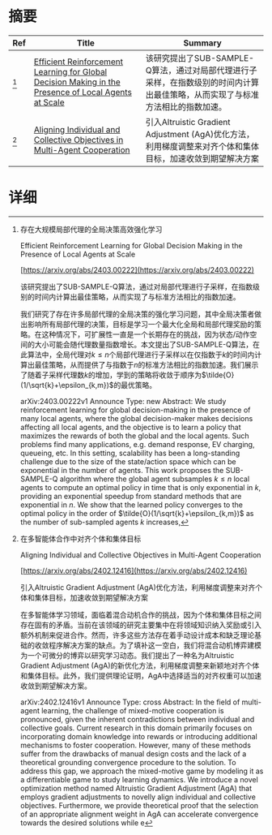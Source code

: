 # 摘要

| Ref | Title | Summary |
| --- | --- | --- |
| [^1] | [Efficient Reinforcement Learning for Global Decision Making in the Presence of Local Agents at Scale](https://arxiv.org/abs/2403.00222) | 该研究提出了SUB-SAMPLE-Q算法，通过对局部代理进行子采样，在指数级别的时间内计算出最佳策略，从而实现了与标准方法相比的指数加速。 |
| [^2] | [Aligning Individual and Collective Objectives in Multi-Agent Cooperation](https://arxiv.org/abs/2402.12416) | 引入Altruistic Gradient Adjustment (AgA)优化方法，利用梯度调整来对齐个体和集体目标，加速收敛到期望解决方案 |

# 详细

[^1]: 存在大规模局部代理的全局决策高效强化学习

    Efficient Reinforcement Learning for Global Decision Making in the Presence of Local Agents at Scale

    [https://arxiv.org/abs/2403.00222](https://arxiv.org/abs/2403.00222)

    该研究提出了SUB-SAMPLE-Q算法，通过对局部代理进行子采样，在指数级别的时间内计算出最佳策略，从而实现了与标准方法相比的指数加速。

    

    我们研究了存在许多局部代理的全局决策的强化学习问题，其中全局决策者做出影响所有局部代理的决策，目标是学习一个最大化全局和局部代理奖励的策略。在这种情况下，可扩展性一直是一个长期存在的挑战，因为状态/动作空间的大小可能会随代理数量指数增长。本文提出了SUB-SAMPLE-Q算法，在此算法中，全局代理对$k\leq n$个局部代理进行子采样以在仅指数于$k$的时间内计算出最佳策略，从而提供了与指数于$n$的标准方法相比的指数加速。我们展示了随着子采样代理数$k$的增加，学到的策略将收敛于顺序为$\tilde{O}(1/\sqrt{k}+\epsilon_{k,m})$的最优策略。

    arXiv:2403.00222v1 Announce Type: new  Abstract: We study reinforcement learning for global decision-making in the presence of many local agents, where the global decision-maker makes decisions affecting all local agents, and the objective is to learn a policy that maximizes the rewards of both the global and the local agents. Such problems find many applications, e.g. demand response, EV charging, queueing, etc. In this setting, scalability has been a long-standing challenge due to the size of the state/action space which can be exponential in the number of agents. This work proposes the SUB-SAMPLE-Q algorithm where the global agent subsamples $k\leq n$ local agents to compute an optimal policy in time that is only exponential in $k$, providing an exponential speedup from standard methods that are exponential in $n$. We show that the learned policy converges to the optimal policy in the order of $\tilde{O}(1/\sqrt{k}+\epsilon_{k,m})$ as the number of sub-sampled agents $k$ increases, 
    
[^2]: 在多智能体合作中对齐个体和集体目标

    Aligning Individual and Collective Objectives in Multi-Agent Cooperation

    [https://arxiv.org/abs/2402.12416](https://arxiv.org/abs/2402.12416)

    引入Altruistic Gradient Adjustment (AgA)优化方法，利用梯度调整来对齐个体和集体目标，加速收敛到期望解决方案

    

    在多智能体学习领域，面临着混合动机合作的挑战，因为个体和集体目标之间存在固有的矛盾。当前在该领域的研究主要集中在将领域知识纳入奖励或引入额外机制来促进合作。然而，许多这些方法存在着手动设计成本和缺乏理论基础的收敛程序解决方案的缺点。为了填补这一空白，我们将混合动机博弈建模为一个可微分的博弈以研究学习动态。我们提出了一种名为Altruistic Gradient Adjustment (AgA)的新优化方法，利用梯度调整来新颖地对齐个体和集体目标。此外，我们提供理论证明，AgA中选择适当的对齐权重可以加速收敛到期望解决方案。

    arXiv:2402.12416v1 Announce Type: cross  Abstract: In the field of multi-agent learning, the challenge of mixed-motive cooperation is pronounced, given the inherent contradictions between individual and collective goals. Current research in this domain primarily focuses on incorporating domain knowledge into rewards or introducing additional mechanisms to foster cooperation. However, many of these methods suffer from the drawbacks of manual design costs and the lack of a theoretical grounding convergence procedure to the solution. To address this gap, we approach the mixed-motive game by modeling it as a differentiable game to study learning dynamics. We introduce a novel optimization method named Altruistic Gradient Adjustment (AgA) that employs gradient adjustments to novelly align individual and collective objectives. Furthermore, we provide theoretical proof that the selection of an appropriate alignment weight in AgA can accelerate convergence towards the desired solutions while e
    

